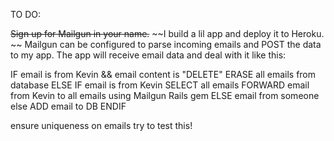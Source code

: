TO DO:

~~Sign up for Mailgun in your name.~~
~~I build a lil app and deploy it to Heroku. ~~
Mailgun can be configured to parse incoming emails and POST the data to my app.
The app will receive email data and deal with it like this:

IF email is from Kevin && email content is "DELETE"
ERASE all emails from database
ELSE IF email is from Kevin
SELECT all emails
FORWARD email from Kevin to all emails using Mailgun Rails gem
ELSE email from someone else
ADD email to DB
ENDIF

ensure uniqueness on emails
try to test this!
